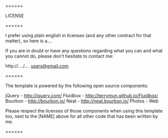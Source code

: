======

LICENSE

======

I prefer using plain english in licenses (and any other contract for that matter), so here is a....


If you are in doubt or have any questions regarding what you can and what you cannot do, please don't hesitate to contact me:

http://..../....
users@gmail.com

======

The template is powered by the following open source components:

jQuery - http://jquery.com/
Fluidbox - http://terrymun.github.io/Fluidbox/
Bourbon - http://bourbon.io/
Neat - http://neat.bourbon.io/
Photos - Web

Please respect the licenses of those components when using this template too, next to the [NAME] above for all other code that has been written by me.

======
